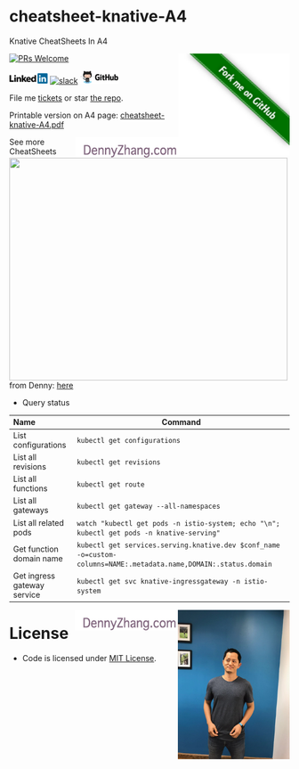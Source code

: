 # cheatsheet-knative-A4
Knative CheatSheets In A4

<a href="https://github.com/DennyZhang?tab=followers"><img align="right" width="200" height="183" src="https://raw.githubusercontent.com/USDevOps/mywechat-slack-group/master/images/fork_github.png" /></a>

[![PRs Welcome](https://img.shields.io/badge/PRs-welcome-brightgreen.svg)](http://makeapullrequest.com)

[![LinkedIn](https://raw.githubusercontent.com/USDevOps/mywechat-slack-group/master/images/linkedin_icon.png)](https://www.linkedin.com/in/dennyzhang001) <a href="https://www.dennyzhang.com/slack" target="_blank" rel="nofollow"><img src="http://slack.dennyzhang.com/badge.svg" alt="slack"/></a> [![Github](https://raw.githubusercontent.com/USDevOps/mywechat-slack-group/master/images/github.png)](https://github.com/DennyZhang)

File me [tickets](https://github.com/DennyZhang/cheatsheet-knative-A4/issues) or star [the repo](https://github.com/DennyZhang/cheatsheet-knative-A4).

Printable version on A4 page: [cheatsheet-knative-A4.pdf](cheatsheet-knative-A4.pdf)

<a href="https://www.dennyzhang.com"><img align="right" width="185" height="37" src="https://raw.githubusercontent.com/USDevOps/mywechat-slack-group/master/images/dns_small.png"></a>

<img align="left" width="500" height="400" src="https://github.com/dennyzhang/cheatsheet-knative-A4/blob/master/images/object_model.png" />

See more CheatSheets from Denny: [here](https://github.com/topics/denny-cheatsheets)


- Query status

| Name                        | Command                                                                                                           |
| :-------------------------- | ----------------------------------------------------------------------------------------------------------------  |
| List configurations         | `kubectl get configurations`                                                                                      |
| List all revisions          | `kubectl get revisions`                                                                                           |
| List all functions          | `kubectl get route`                                                                                               |
| List all gateways           | `kubectl get gateway --all-namespaces`                                                                            |
| List all related pods       | `watch "kubectl get pods -n istio-system; echo "\n"; kubectl get pods -n knative-serving"`                        |
| Get function domain name    | `kubectl get services.serving.knative.dev $conf_name -o=custom-columns=NAME:.metadata.name,DOMAIN:.status.domain` |
| Get ingress gateway service | `kubectl get svc knative-ingressgateway -n istio-system`                                                          |

<a href="https://www.dennyzhang.com"><img align="right" width="201" height="268" src="https://raw.githubusercontent.com/USDevOps/mywechat-slack-group/master/images/denny_201706.png"></a>

<a href="https://www.dennyzhang.com"><img align="right" src="https://raw.githubusercontent.com/USDevOps/mywechat-slack-group/master/images/dns_small.png"></a>
# License
- Code is licensed under [MIT License](https://www.dennyzhang.com/wp-content/mit_license.txt).
